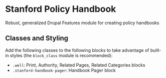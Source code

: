 Stanford Policy Handbook
========================

Robust, generalized Drupal Features module for creating policy handbooks

## Classes and Styling
Add the following classes to the following blocks to take advantage of built-in styles (the `block_class` module is recommended):

* `.well`: Print, Authority, Related Pages, Related Categories blocks
*  `.stanford-handbook-pager`: Handbook Pager block 